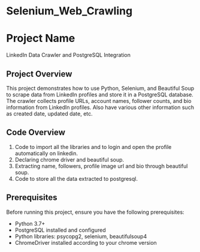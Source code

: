 # Selenium_Web_Crawling

# Project Name
LinkedIn Data Crawler and PostgreSQL Integration

## Project Overview
This project demonstrates how to use Python, Selenium, and Beautiful Soup to scrape data from LinkedIn profiles and store it in a PostgreSQL database. 
The crawler collects profile URLs, account names, follower counts, and bio information from LinkedIn profiles.
Also have various other information such as created date, updated date, etc.

## Code Overview
1. Code to import all the libraries and to login and open the profile automatically on linkedin.
2. Declaring chrome driver and beautiful soup.
3. Extracting name, followers, profile image url and bio through beautiful soup.
4. Code to store all the data extracted to postgresql.

## Prerequisites
Before running this project, ensure you have the following prerequisites:
- Python 3.7+
- PostgreSQL installed and configured
- Python libraries: psycopg2, selenium, beautifulsoup4
- ChromeDriver installed according to your chrome version
